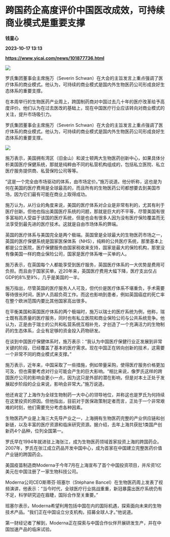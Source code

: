 # 跨国药企高度评价中国医改成效，可持续商业模式是重要支撑
**钱童心**

**2023-10-17 13:13**

**https://www.yicai.com/news/101877736.html**

![](https://imgcdn.yicai.com/uppics/slides/2023/10/b872fce26c40ac6a09dc0f53df9da9b2.jpg)

罗氏集团董事会主席施万（Severin Schwan）在大会的主旨发言上重点强调了医疗体系的商业模式。他认为，可持续的商业模式是国内外生物医药公司形成良好生态体系的重要支撑。

在本周举行的生物医药产业周上，跨国制药商对中国过去几十年的医疗改革给予高度评价。他们认为在过去医改的基础上，现在中国医疗行业应该转向对商业模式的关注，提升市场吸引力。

罗氏集团董事会主席施万（Severin Schwan）在大会的主旨发言上重点强调了医疗体系的商业模式。他认为，可持续的商业模式是国内外生物医药公司形成良好生态体系的重要支撑。

![](https://imgcdn.yicai.com/uppics/images/2023/10/9f5abb826f63592531ee82b66cec130d.jpg)

施万表示，美国拥有湾区（旧金山）和波士顿两大生物医药创新中心，如果具体分析美国医疗保健系统，那就是纯粹由不同的私营机构组成的，包括私立医院、私立医疗服务提供商、私营保险公司等等。

“这是一个完全由市场驱动的体系，由市场定价。”施万说道。他分析称，这也是为何在美国的医疗费用是全球最高的，而且所有的生物医药公司都想要去到美国市场，因为它们最有可能在商业上取得成功。

施万认为，从行业的角度来说，美国的医疗体系对企业是非常有利的，尤其有利于医疗创新。但他也指出美国医疗系统的问题，那就是巨大的不平等，尽管美国有很多富裕的人受益于该国的医疗系统，但是也会有很多人因为没有医疗保险覆盖而无法享受到最先进的医疗技术。这就是自由市场体系的弊端。

英国的医疗体系与美国完全是两个极端。英国曾是全球最大的生物医药市场之一，英国的医疗保健系统是国家医保体系（NHS），纯粹的公共医疗系统，那里基本上都是公立医院，医疗保健服务由国家税收来支持，国家是最大的保险机构，那里没有像美国一样的商业保险公司，国家是医疗体系唯一买单的人。

施万表示，在英国每个人都能享受到医疗服务，英国医疗体系的一大优势是费用可负担。而且由于国家买单，近20年来，英国医疗费用大幅下降，医疗支出仅占GDP的8%至9%，几乎是美国的一半。

施万指出，尽管英国的医疗服务人人可及，但代价是医疗体系不堪重负，手术需要等待很长时间，医护人员超负荷工作。而这也影响到患者，例如英国癌症的死亡率在整个欧洲范围内要比其他国家高出很多。

在平衡美国和英国医疗体系的两个极端时，施万以瑞士的医疗系统为例，他称，瑞士既有高质量的医疗服务，同时也有私立医院和商业保险公司与公共系统竞争。他认为，正是由于瑞士的公共和私营系统互相补充，才创造了一个充满活力的生物制药的生态体系，企业有足够的资金投入药物研发。

在谈到中国医疗保健体系时，施万表示：“我认为中国医疗保健行业正发展到非常关键的阶段，已经覆盖了基本的医疗需求。现在中国正在转向创新的技术，这需要一个非常不同的商业模式来支撑。”

施万表示，近年来，中国采取了一些措施，例如带量采购，使得医疗服务价格更加可及，但也需要考虑对行业可能会产生的巨大影响。“相比来说，像罗氏这样的跨国医疗公司的影响会更小一点，因为这只是外部的潜在影响，但是对本土正处于发展起步阶段的企业来说，影响会非常大。”施万说道。

他还肯定了上海作为全球生物制药一大中心的领导地位，并称这也是罗氏为何持续在这里投资的原因。但他指出，目前对于医保政策制定者而言，正处于一个非常艰难的时刻，他们需要充分考虑各种因素。

生物医药产业是上海三大先导产业之一，上海拥有生物医药完整的产业供应链和创新链，以及丰富的医疗资源和临床研究资源。据介绍，去年上海共获批1类国产创新药4个品种，位列全国第一。

罗氏早在1994年就进驻上海张江，成为生物医药领域首家投资上海的跨国药企。2007年，罗氏在张江成立药品开发中国中心，成为首家在中国建立完整医药价值产业链的跨国药企。

美国疫苗制造商Moderna于今年7月在上海宣布了首个中国投资项目，并斥资1亿美元在中国注册了一家生物科技公司。

Moderna公司CEO斯蒂芬·班塞尔（Stéphane Bancel）在生物医药周上发表了视频演讲，他表示：“当今时代，全球医疗行业挑战重重，新冠暴露出医疗系统仍有不足，科学研究迫在眉睫，国际合作至关重要。”

班塞尔表示，Moderna希望利用包括中国在内的国际机遇，探索面向未来的生物技术产品。“我们正在中国设立分支机构，招募全球人才。”他说道。

第一财经记者了解到，Moderna正在探索与中国合作伙伴开展研发生产，并在中国加速产品的临床试验。